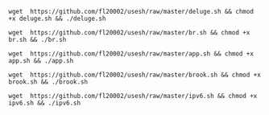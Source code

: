 `wget  https://github.com/fl20002/usesh/raw/master/deluge.sh && chmod +x deluge.sh && ./deluge.sh`

`wget  https://github.com/fl20002/usesh/raw/master/br.sh && chmod +x br.sh && ./br.sh`

`wget  https://github.com/fl20002/usesh/raw/master/app.sh && chmod +x app.sh && ./app.sh`

`wget  https://github.com/fl20002/usesh/raw/master/brook.sh && chmod +x brook.sh && ./brook.sh`

`wget  https://github.com/fl20002/usesh/raw/master/ipv6.sh && chmod +x ipv6.sh && ./ipv6.sh`
